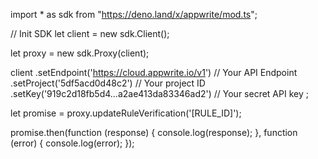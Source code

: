 import * as sdk from "https://deno.land/x/appwrite/mod.ts";

// Init SDK
let client = new sdk.Client();

let proxy = new sdk.Proxy(client);

client
    .setEndpoint('https://cloud.appwrite.io/v1') // Your API Endpoint
    .setProject('5df5acd0d48c2') // Your project ID
    .setKey('919c2d18fb5d4...a2ae413da83346ad2') // Your secret API key
;


let promise = proxy.updateRuleVerification('[RULE_ID]');

promise.then(function (response) {
    console.log(response);
}, function (error) {
    console.log(error);
});